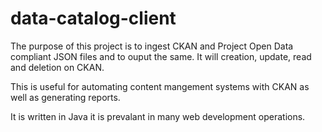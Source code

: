 data-catalog-client
===================

The purpose of this project is to ingest CKAN and Project Open Data compliant JSON files and to ouput the same.  It will creation, update, read and deletion on CKAN.  

This is useful for automating content mangement systems with CKAN as well as generating reports.

It is written in Java it is prevalant in many web development operations.
